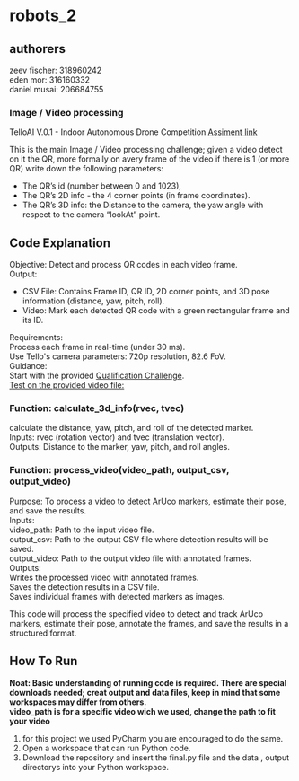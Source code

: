 # robots_2
## authorers
zeev fischer: 318960242   
eden mor: 316160332   
daniel musai: 206684755   

### Image / Video processing
TelloAI V.0.1 - Indoor Autonomous Drone Competition
[Assiment link](https://docs.google.com/document/d/1eo34T_M7jfduRZm_oevy94YY2LkGLzRT/edit#heading=h.2g3tsmea07xv)

This is the main Image / Video processing challenge; given a video detect on it the QR, more formally on avery frame of the video if there is 1 (or more QR) write down the following parameters: 
* The QR’s id (number between 0 and 1023),    
* The QR’s 2D info - the 4 corner points (in frame coordinates).   
* The QR’s 3D info: the Distance to the camera, the yaw angle with respect to the camera “lookAt” point.   

## Code Explanation 
Objective: Detect and process QR codes in each video frame.   
Output:   
* CSV File: Contains Frame ID, QR ID, 2D corner points, and 3D pose information (distance, yaw, pitch, roll).
* Video: Mark each detected QR code with a green rectangular frame and its ID.

Requirements:   
Process each frame in real-time (under 30 ms).   
Use Tello's camera parameters: 720p resolution, 82.6 FoV.   
Guidance:   
Start with the provided [Qualification Challenge](https://github.com/AlonBarak-dev/Tello-Semi-Autonomous/tree/main/Qualification%20Stage).   
[Test on the provided video file:](https://drive.google.com/file/d/12WWf1ITyXHhnpMvbOSkmvfr6E8NsvsU1/view)

### Function: calculate_3d_info(rvec, tvec)    
calculate the distance, yaw, pitch, and roll of the detected marker.    
Inputs: rvec (rotation vector) and tvec (translation vector).    
Outputs: Distance to the marker, yaw, pitch, and roll angles.    

### Function: process_video(video_path, output_csv, output_video)   
Purpose: To process a video to detect ArUco markers, estimate their pose, and save the results.    
Inputs:   
video_path: Path to the input video file.    
output_csv: Path to the output CSV file where detection results will be saved.   
output_video: Path to the output video file with annotated frames.   
Outputs:   
Writes the processed video with annotated frames.  
Saves the detection results in a CSV file.   
Saves individual frames with detected markers as images.   

This code will process the specified video to detect and track ArUco markers, estimate their pose, annotate the frames, and save the results in a structured format.   

## How To Run   
**Noat: Basic understanding of running code is required. There are special downloads needed; creat output and data files, keep in mind that some workspaces may differ from others.**   
**video_path is for a specific video wich we used, change the path to fit your video**   
1. for this project we used PyCharm you are encouraged to do the same.   
2. Open a workspace that can run Python code.   
3. Download the repository and insert the final.py file and the data , output directorys into your Python workspace.   
